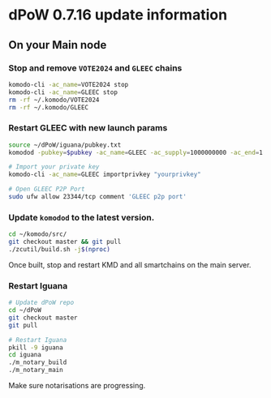 # dPoW 0.7.16 update information

## On your **Main node**

### Stop and remove `VOTE2024` and `GLEEC` chains

```bash
komodo-cli -ac_name=VOTE2024 stop
komodo-cli -ac_name=GLEEC stop
rm -rf ~/.komodo/VOTE2024
rm -rf ~/.komodo/GLEEC
```

### Restart GLEEC with new launch params

```bash
source ~/dPoW/iguana/pubkey.txt
komodod -pubkey=$pubkey -ac_name=GLEEC -ac_supply=1000000000 -ac_end=1 -ac_public=1 -ac_staked=50 -addnode=65.21.52.182 -addnode=135.181.80.132 &

# Import your private key
komodo-cli -ac_name=GLEEC importprivkey "yourprivkey"

# Open GLEEC P2P Port
sudo ufw allow 23344/tcp comment 'GLEEC p2p port'
```


### Update `komodod` to the latest version.

```bash
cd ~/komodo/src/
git checkout master && git pull
./zcutil/build.sh -j$(nproc)
```

Once built, stop and restart KMD and all smartchains on the main server.


### Restart Iguana

```bash
# Update dPoW repo
cd ~/dPoW
git checkout master
git pull

# Restart Iguana
pkill -9 iguana
cd iguana
./m_notary_build
./m_notary_main
```

Make sure notarisations are progressing.
